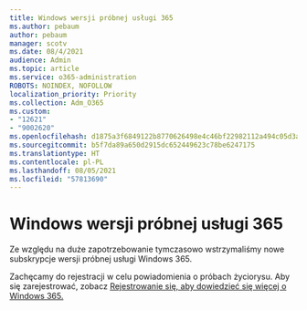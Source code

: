 ```yaml
---
title: Windows wersji próbnej usługi 365
ms.author: pebaum
author: pebaum
manager: scotv
ms.date: 08/4/2021
audience: Admin
ms.topic: article
ms.service: o365-administration
ROBOTS: NOINDEX, NOFOLLOW
localization_priority: Priority
ms.collection: Adm_O365
ms.custom:
- "12621"
- "9002620"
ms.openlocfilehash: d1875a3f6849122b8770626498e4c46bf22982112a494c05d3acf0c313f2fa46
ms.sourcegitcommit: b5f7da89a650d2915dc652449623c78be6247175
ms.translationtype: HT
ms.contentlocale: pl-PL
ms.lasthandoff: 08/05/2021
ms.locfileid: "57813690"
---
```

# <a name="windows-365-trial-availability"></a>Windows wersji próbnej usługi 365

Ze względu na duże zapotrzebowanie tymczasowo wstrzymaliśmy nowe subskrypcje wersji próbnej usługi Windows 365.

Zachęcamy do rejestracji w celu powiadomienia o próbach życiorysu. Aby się zarejestrować, zobacz [Rejestrowanie się, aby dowiedzieć się więcej o Windows 365.](https://aka.ms/Win365InfoNotification)